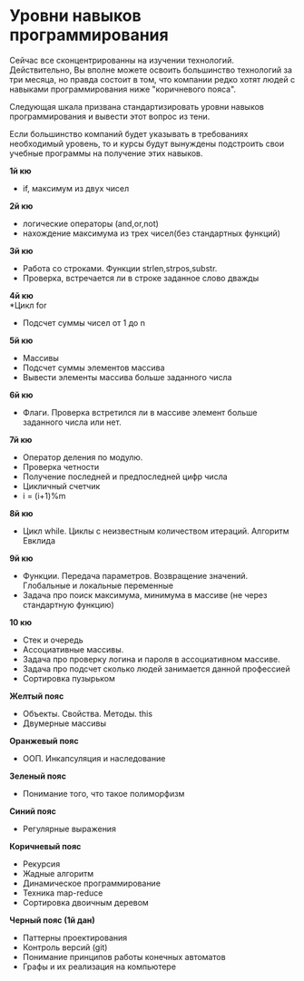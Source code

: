 # Уровни навыков программирования

Сейчас все сконцентрированны на изучении технологий. Действительно, Вы вполне можете освоить большинство технологий за три месяца, но правда состоит в том, что компании редко хотят людей с навыками программирования ниже "коричневого пояса".

Следующая шкала призвана стандартизировать уровни навыков программирования и вывести этот вопрос из тени.

Если большинство компаний будет указывать в требованиях необходимый уровень, то и курсы будут вынуждены подстроить свои учебные программы на получение этих навыков.


**1й кю**  
* if, максимум из двух чисел

**2й кю**  
* логические операторы (and,or,not)
* нахождение максимума из трех чисел(без стандартных функций)

**3й кю**  
* Работа со строками. Функции strlen,strpos,substr. 
* Проверка, встречается ли в строке заданное слово дважды

**4й кю**  
*Цикл for
* Подсчет суммы чисел от 1 до n

**5й кю**  
* Массивы
* Подсчет суммы элементов массива
* Вывести элементы массива больше заданного числа

**6й кю**  
* Флаги. Проверка встретился ли в массиве элемент больше заданного числа или нет.

**7й кю**  
* Оператор деления по модулю. 
* Проверка четности
* Получение последней и предпоследней цифр числа
* Цикличный счетчик
* i = (i+1)%m

**8й кю**  
* Цикл while. Циклы с неизвестным количеством итераций. Алгоритм Евклида

**9й кю**  
* Функции. Передача параметров. Возвращение значений. Глобальные и локальные переменные
* Задача про поиск максимума, минимума в массиве (не через стандартную функцию)

**10 кю**  
* Стек и очередь
* Ассоциативные массивы. 
* Задача про проверку логина и пароля в ассоциативном массиве.
* Задача про подсчет сколько людей занимается данной профессией
* Сортировка пузырьком

**Желтый пояс**  
* Объекты. Свойства. Методы. this
* Двумерные массивы

**Оранжевый пояс**  
* ООП. Инкапсуляция и наследование

**Зеленый пояс**  
* Понимание того, что такое полиморфизм

**Синий пояс**  
* Регулярные выражения

**Коричневый пояс**  
* Рекурсия
* Жадные алгоритм
* Динамическое программирование
* Техника map-reduce
* Сортировка двоичным деревом
	
**Черный пояс (1й дан)**  
* Паттерны проектирования
* Контроль версий (git)
* Понимание принципов работы конечных автоматов
* Графы и их реализация на компьютере
	
